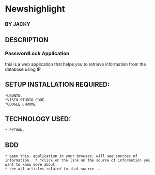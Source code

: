 # Newshighlight
### BY **JACKY**
## DESCRIPTION
### PasswordLock Application
this is a web application that helps you to retrieve information from the database using IP


## SETUP INSTALLATION REQUIRED:

	*UBUNTU.
	*VISIO STUDIO CODE.	
    *GOOGLE CHROME
## TECHNOLOGY USED:
    * PYTHON.
   
## BDD
    * open this  application in your browser, will see sources of information.  * *click on the link on the source of information you want to know more about, 
    * see all articles related to that source .. 
    
  

